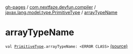 [gh-pages](../../index.md) / [com.nextfaze.devfun.compiler](../index.md) / [javax.lang.model.type.PrimitiveType](index.md) / [arrayTypeName](./array-type-name.md)

# arrayTypeName

`val `[`PrimitiveType`](http://docs.oracle.com/javase/6/docs/api/javax/lang/model/type/PrimitiveType.html)`.arrayTypeName: <ERROR CLASS>` [(source)](https://github.com/NextFaze/dev-fun/tree/master/devfun-compiler/src/main/java/com/nextfaze/devfun/compiler/JavaToKotlinTypes.kt#L26)